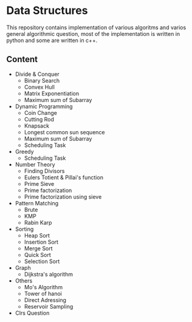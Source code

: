 # Data Structures
This repository contains implementation of various algoritms and varios general algorithmic question, most of the implementation is written in python and some are written in c++. 

## Content
- Divide & Conquer
    - Binary Search
    - Convex Hull
    - Matrix Exponentiation
    - Maximum sum of Subarray
- Dynamic Programming
    - Coin Change
    - Cutting Rod
    - Knapsack
    - Longest common sun sequence
    - Maximum sum of Subarray
    - Scheduling Task
- Greedy
    - Scheduling Task
- Number Theory
    - Finding Divisors
    - Eulers Totient & Pillai's function
    - Prime Sieve
    - Prime factorization
    - Prime factorization using sieve
- Pattern Matching
    - Brute 
    - KMP
    - Rabin Karp
- Sorting
    - Heap Sort
    - Insertion Sort
    - Merge Sort
    - Quick Sort
    - Selection Sort
- Graph
    - Dijkstra's algorithm
- Others
    - Mo's Algorithm
    - Tower of hanoi
    - Direct Adressing
    - Reservoir Sampling
- Clrs Question
    
